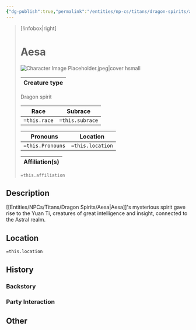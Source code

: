 ```yaml
---
{"dg-publish":true,"permalink":"/entities/np-cs/titans/dragon-spirits/aesa/","tags":["Creature","NPC","Titan","DragonSpirit"]}
---
```


> [!infobox|right]
> # Aesa
> ![Character Image Placeholder.jpeg|cover hsmall](/img/user/Images/Character%20Image%20Placeholder.jpeg)
> 
> Creature type |
> ---|
> Dragon spirit
> 
> Race | Subrace |
> ---|---|
> `=this.race` | `=this.subrace` |
> 
> 
> Pronouns|Location| 
> ---|---|
> `=this.Pronouns`|`=this.location`|
> 
> Affiliation(s)|
> ---|
> `=this.affiliation`




## Description
[[Entities/NPCs/Titans/Dragon Spirits/Aesa\|Aesa]]'s mysterious spirit gave rise to the Yuan Ti, creatures of great intelligence and insight, connected to the Astral realm.
## Location
`=this.location`
## History

### Backstory

### Party Interaction

## Other

